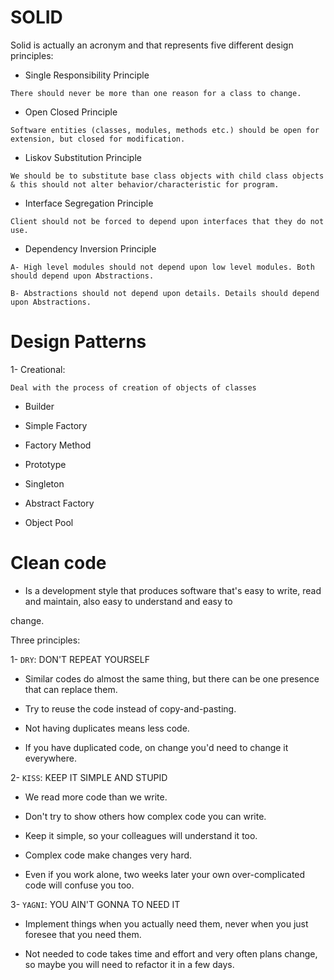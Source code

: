 # SOLID

Solid is actually an acronym and that represents five different design principles:

- Single Responsibility Principle

`There should never be more than one reason for a class to change.`

- Open Closed Principle

`Software entities (classes, modules, methods etc.) should be open for extension, but closed for modification.`

- Liskov Substitution Principle

`We should be to substitute base class objects with child class objects & this should not alter behavior/characteristic for program.`

- Interface Segregation Principle

`Client should not be forced to depend upon interfaces that they do not use.`

- Dependency Inversion Principle

`A- High level modules should not depend upon low level modules. Both should depend upon Abstractions.`

`B- Abstractions should not depend upon details. Details should depend upon Abstractions.`

# Design Patterns

1- Creational:

`Deal with the process of creation of objects of classes`

- Builder

- Simple Factory

- Factory Method

- Prototype

- Singleton

- Abstract Factory

- Object Pool

# Clean code

- Is a development style that produces software that's easy to write, read and maintain, also easy to understand and easy to

 change.
 
 Three principles:
 
 1- `DRY`: DON'T REPEAT YOURSELF
 
 - Similar codes do almost the same thing, but there can be one presence that can replace them.
 
 - Try to reuse the code instead of copy-and-pasting.
  
 - Not having duplicates means less code.
  
 - If you have duplicated code, on change you'd need to change it everywhere. 
 
2- `KISS`: KEEP IT SIMPLE AND STUPID

 - We read more code than we write.

 - Don't try to show others how complex code you can write.
 
 - Keep it simple, so your colleagues will understand it too.
 
 - Complex code make changes very hard.
 
 - Even if you work alone, two weeks later your own over-complicated code will confuse you too.
 
 3- `YAGNI`: YOU AIN'T GONNA TO NEED IT
 
 - Implement things when you actually need them, never when you just foresee that you need them.
 
 - Not needed to code takes time and effort and very often plans change, so maybe you will need to refactor it in a few days.
 

